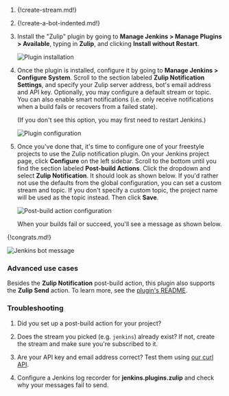 1. {!create-stream.md!}

1. {!create-a-bot-indented.md!}

1. Install the "Zulip" plugin by going to
   **Manage Jenkins > Manage Plugins > Available**,
   typing in **Zulip**, and clicking **Install without Restart**.

      ![Plugin installation](/static/images/integrations/jenkins/001.png)

1. Once the plugin is installed, configure it by going to
   **Manage Jenkins > Configure System**. Scroll to the section
   labeled **Zulip Notification Settings**, and specify your
   Zulip server address, bot's email address and API key.
   Optionally, you may configure a default stream or topic. You can also enable
   smart notifications (i.e. only receive notifications when a build fails or
   recovers from a failed state).

      (If you don't see this option, you may first need to restart
      Jenkins.)

      ![Plugin configuration](/static/images/integrations/jenkins/002.png)

1. Once you've done that, it's time to configure one of your
   freestyle projects to use the Zulip notification plugin. On your
   Jenkins project page, click **Configure** on the left sidebar. Scroll to
   the bottom until you find the section labeled **Post-build
   Actions**. Click the dropdown and select **Zulip Notification**.
   It should look as shown below. If you'd rather not use the defaults from
   the global configuration, you can set a custom stream and topic.
   If you don't specify a custom topic, the project name will be used as the
   topic instead. Then click **Save**.

   ![Post-build action configuration](/static/images/integrations/jenkins/003.png)

   When your builds fail or succeed, you'll see a message as shown below.

{!congrats.md!}

![Jenkins bot message](/static/images/integrations/jenkins/004.png)

### Advanced use cases

Besides the **Zulip Notification** post-build action, this plugin
also supports the **Zulip Send** action.
To learn more, see the [plugin's README](https://github.com/jenkinsci/zulip-plugin).

### Troubleshooting

1. Did you set up a post-build action for your project?

1. Does the stream you picked (e.g. `jenkins`) already exist?
   If not, create the stream and make sure you're subscribed to it.

1. Are your API key and email address correct? Test them
   using [our curl API](/api).

1. Configure a Jenkins log recorder for **jenkins.plugins.zulip**
   and check why your messages fail to send.
